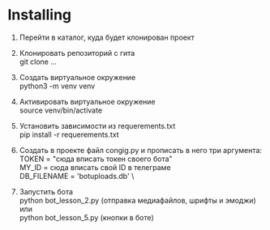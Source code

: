# Installing

1. Перейти в каталог, куда будет клонирован проект

2. Клонировать репозиторий с гита \
git clone ...

3. Создать виртуальное окружение \
python3 -m venv venv

4. Активировать виртуальное окружение \
source venv/bin/activate

5. Установить зависимости из requerements.txt \
pip install -r requerements.txt

6. Создать в проекте файл congig.py и прописать в него три аргумента: \
TOKEN = "сюда вписать токен своего бота" \
MY_ID = сюда вписать свой ID в телеграме \
DB_FILENAME = 'botuploads.db' \

7. Запустить бота \
python bot_lesson_2.py (отправка медиафайлов, шрифты и эмоджи)\
или \
python bot_lesson_5.py (кнопки в боте)